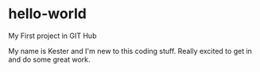 # hello-world

My First project in GIT Hub

My name is Kester and I'm new to this coding stuff. Really excited to get in and do some great work.
